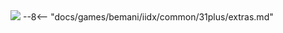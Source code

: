 <img class="header-logo" src="/img/bemani/iidx/31_epolis/logo.webp">
--8<-- "docs/games/bemani/iidx/common/31plus/extras.md"